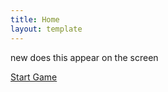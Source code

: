 ```yaml
---
title: Home
layout: template
--- 
```

<p> new does this appear on the screen<p>

<a href=game>Start Game</a>

